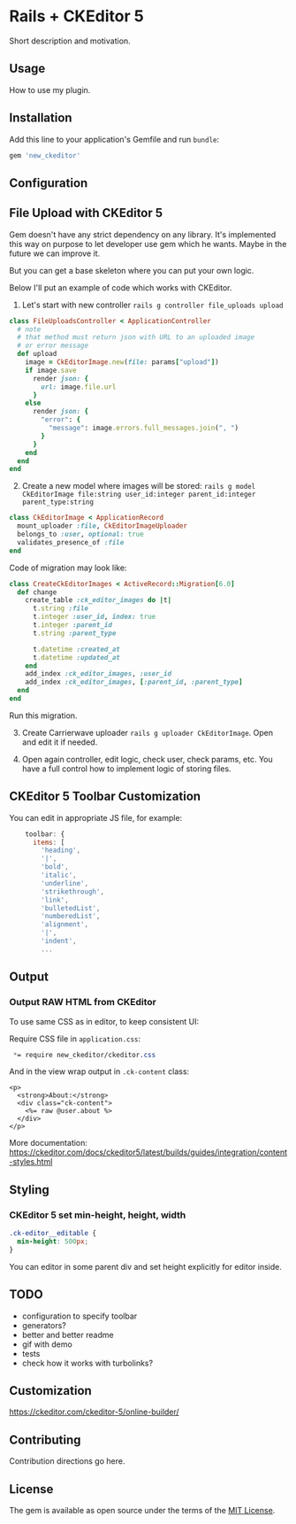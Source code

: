 # Rails + CKEditor 5

Short description and motivation.

## Usage

How to use my plugin.

## Installation

Add this line to your application's Gemfile and run `bundle`:

```ruby
gem 'new_ckeditor'
```

## Configuration

## File Upload with CKEditor 5

Gem doesn't have any strict dependency on any library. It's implemented this way on purpose to let developer use gem which he wants. Maybe in the future we can improve it.

But you can get a base skeleton where you can put your own logic.

Below I'll put an example of code which works with CKEditor.

1. Let's start with new controller `rails g controller file_uploads upload`

```ruby
class FileUploadsController < ApplicationController
  # note
  # that method must return json with URL to an uploaded image
  # or error message
  def upload
    image = CkEditorImage.new(file: params["upload"])
    if image.save
      render json: {
        url: image.file.url
      }
    else
      render json: {
        "error": {
          "message": image.errors.full_messages.join(", ")
        }
      }
    end
  end
end
```

2. Create a new model where images will be stored: `rails g model CkEditorImage file:string user_id:integer parent_id:integer parent_type:string`

```ruby
class CkEditorImage < ApplicationRecord
  mount_uploader :file, CkEditorImageUploader
  belongs_to :user, optional: true
  validates_presence_of :file
end
```

Code of migration may look like:

```ruby
class CreateCkEditorImages < ActiveRecord::Migration[6.0]
  def change
    create_table :ck_editor_images do |t|
      t.string :file
      t.integer :user_id, index: true
      t.integer :parent_id
      t.string :parent_type

      t.datetime :created_at
      t.datetime :updated_at
    end
    add_index :ck_editor_images, :user_id
    add_index :ck_editor_images, [:parent_id, :parent_type]
  end
end
```
Run this migration.

3. Create Carrierwave uploader `rails g uploader CkEditorImage`. Open and edit it if needed.

4. Open again controller, edit logic, check user, check params, etc. You have a full control how to implement logic of storing files.

## CKEditor 5 Toolbar Customization

You can edit in appropriate JS file, for example:

```javascript
    toolbar: {
      items: [
        'heading',
        '|',
        'bold',
        'italic',
        'underline',
        'strikethrough',
        'link',
        'bulletedList',
        'numberedList',
        'alignment',
        '|',
        'indent',
        ...
```

## Output

### Output RAW HTML from CKEditor

To use same CSS as in editor, to keep consistent UI:

Require CSS file in `application.css`:

```css
 *= require new_ckeditor/ckeditor.css
```

And in the view wrap output in `.ck-content` class:

```erb
<p>
  <strong>About:</strong>
  <div class="ck-content">
    <%= raw @user.about %>
  </div>
</p>
```

More documentation: https://ckeditor.com/docs/ckeditor5/latest/builds/guides/integration/content-styles.html

## Styling

### CKEditor 5 set min-height, height, width

```css
.ck-editor__editable {
  min-height: 500px;
}
```

You can editor in some parent div and set height explicitly for editor inside.

## TODO

- configuration to specify toolbar
- generators?
- better and better readme
- gif with demo
- tests
- check how it works with turbolinks?

## Customization

https://ckeditor.com/ckeditor-5/online-builder/

## Contributing
Contribution directions go here.

## License
The gem is available as open source under the terms of the [MIT License](https://opensource.org/licenses/MIT).
